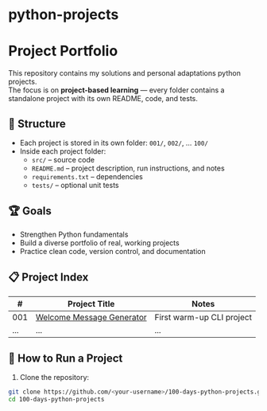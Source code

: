 # python-projects
# Project Portfolio

This repository contains my solutions and personal adaptations python projects.  
The focus is on **project-based learning** — every folder contains a standalone project with its own README, code, and tests.

## 📂 Structure
- Each project is stored in its own folder: `001/`, `002/`, … `100/`
- Inside each project folder:
  - `src/` – source code
  - `README.md` – project description, run instructions, and notes
  - `requirements.txt` – dependencies
  - `tests/` – optional unit tests

## 🏆 Goals
- Strengthen Python fundamentals
- Build a diverse portfolio of real, working projects
- Practice clean code, version control, and documentation

## 📋 Project Index
| #   | Project Title                      | Notes                                |
|-----|------------------------------------|---------------------------------------|
| 001 | [Welcome Message Generator](./001/) | First warm-up CLI project             |
| ... | ...                                | ...                                   |

## 🔧 How to Run a Project
1. Clone the repository:
```bash
git clone https://github.com/<your-username>/100-days-python-projects.git
cd 100-days-python-projects

